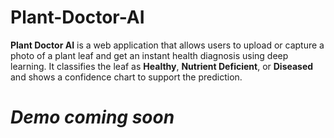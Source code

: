 # Plant-Doctor-AI

**Plant Doctor AI** is a web application that allows users to upload or capture a photo of a plant leaf and get an instant health diagnosis using deep learning. It classifies the leaf as **Healthy**, **Nutrient Deficient**, or **Diseased** and shows a confidence chart to support the prediction.

# *Demo coming soon*
